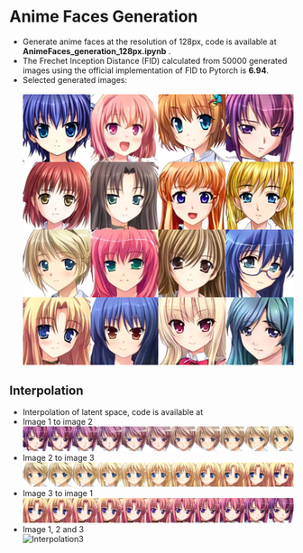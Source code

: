 # Anime Faces Generation <br>
* Generate anime faces at the resolution of 128px, code is available at **AnimeFaces_generation_128px.ipynb** . <br>
* The Frechet Inception Distance (FID) calculated from 50000 generated images using the official implementation of FID to Pytorch is **6.94**. <br>
* Selected generated images: <br><br>
![128px](generated%20images/128px.png)

## Interpolation <br>
* Interpolation of latent space, code is available at
* Image 1 to image 2 <br>
![Interpolation1](generated%20images/Interpolation1.png) <br>
* Image 2 to image 3 <br>
![Interpolation2](generated%20images/Interpolation2.png) <br>
* Image 3 to image 1 <br>
![Interpolation3](generated%20images/Interpolation3.png) <br>
* Image 1, 2 and 3 <br>
![Interpolation3](generated%20images/Interpolation.gif) <br>

